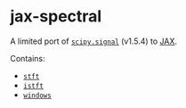 # jax-spectral

A limited port of [`scipy.signal`](https://docs.scipy.org/doc/scipy/reference/signal.html) (v1.5.4) to [JAX](https://github.com/google/jax).

Contains:
- [`stft`](https://docs.scipy.org/doc/scipy/reference/generated/scipy.signal.stft.html#scipy.signal.stft)
- [`istft`](https://docs.scipy.org/doc/scipy/reference/generated/scipy.signal.istft.html#scipy.signal.istft)
- [`windows`](https://docs.scipy.org/doc/scipy/reference/signal.windows.html)
